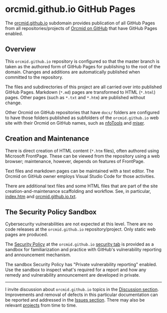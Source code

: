 <!-- README.md 1.1.2                UTF-8                         2024-10-01
     ----1----|----2----|----3----|----4----|----5----|----6----|----7----|--*
     -->
# orcmid.github.io GitHub Pages

The [orcmid.github.io](https://orcmid.github.io) subdomain provides
publication of all GitHub Pages from all repositories/projects of
[Orcmid on GitHub](https://github.com/orcmid) that have GitHub Pages
enabled.

## Overview

This `orcmid.github.io` repository is configured so that the master branch
is taken as the authored form of GitHub Pages for publishing to the root of
the domain.  Changes and additions are automatically published when committed
to the repository.

The files and subdirectories of this project are all carried over into
published GitHub Pages. Markdown (`*.md`) pages are transformed to
HTML (`*.html`) pages.  Other pages (such as `*.txt` and `*.htm`) are
published without change.

Other Orcmid on GitHub repositories that have `docs/`
folders are configured to have those folders published as subfolders of the
`orcmid.github.io` web site with their Orcmid on GitHub names, such as
[nfoTools](https://orcmid.github.io/nfoTools) and
[miser](https://orcmid.github.io/miser).

## Creation and Maintenance

There is direct creation of HTML content (`*.htm` files), often authored using
Microsoft FrontPage.  These can be viewed from the repository using a web
browser; maintenance, however, depends on features of FrontPage.

Text files and markdown pages can be maintained with a text editor.  The
Orcmid on GitHub owner employs Visual Studio Code for those activities.

There are additional text files and some HTML files that are part of the
site creation-and-maintenance scaffolding and workflow.  See, in particular,
[index.htm](https://orcmid.github.io/index.htm) and
[orcmid.github.io.txt](https://orcmid.github.io/orcmid.github.io.txt).

## The Security Policy Sandbox

Cybersecurity vulnerabilities are not expected at this level.  There are no
code releases at the `orcmid.github.io` repository/project.  Only static web
pages are produced.

The
[Security Policy](https://orcmid.github.io/SECURITY.html)
at the `orcmid.github.io`
[security tab](https://github.com/orcmid/orcmid.github.io/security) is
provided as a sandbox for familiarization and practice with GitHub's
vulnerability reporting and announcement mechanism.

The sandbox Security Policy has "Private vulnerability reporting" enabled.
Use the sandbox to inspect what's required for a report and how any remedy
and vulnerability announcement are developed in private.

----

I invite discussion about `orcmid.github.io` topics in the
[Discussion section](https://github.com/orcmid/orcmid.github.io/discussions).
Improvements and removal of defects in this particular documentation can be
reported and addressed in the
[Issues section](https://github.com/orcmid/orcmid.github.io/issues).  There
may also be relevant
[projects](https://github.com/orcmid/orcmid.github.io/projects)
from time to time.

<!--

      1.1.2 2024-10-01T17:56Z Smoothing, especially of Sandbox section
      1.1.1 2024-09-30T21:57Z Additional smoothing
      1.1.0 2024-09-30T15:37Z Touch-up, refining the Sandbox explanation
      1.0.0 2024-09-29T18:23Z First completed draft
      0.0.0 2024-09-29T15:12Z Trial Version to Verify non-interference with
            index.md
      -->
